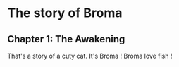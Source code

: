 # The story of Broma

## Chapter 1: The Awakening
That's a story of a cuty cat. It's Broma ! Broma love fish !

